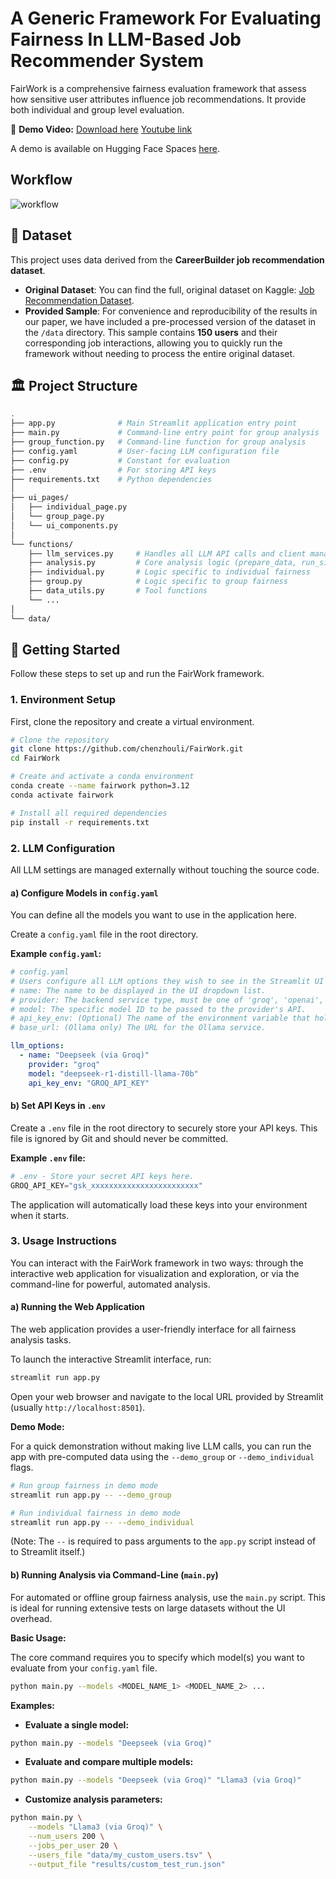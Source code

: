 # A Generic Framework For Evaluating Fairness In LLM-Based Job Recommender System

FairWork is a comprehensive fairness evaluation framework that assess how sensitive user attributes influence job recommendations. 
It provide both individual and group level evaluation.

🎥 **Demo Video:** [Download here](https://github.com/chenzhouli/FairWork/releases/download/v1.0/demovideo.mp4)  [Youtube link](https://youtu.be/7ovLIeH1shs)

A demo is available on Hugging Face Spaces [here](https://huggingface.co/spaces/chenzhouliiii/FairWork).

## Workflow
![workflow](https://github.com/user-attachments/assets/47705a67-e422-4be5-846e-d761df6ccc17)


## 💾 Dataset

This project uses data derived from the **CareerBuilder job recommendation dataset**.
-   **Original Dataset**: You can find the full, original dataset on Kaggle: [Job Recommendation Dataset](https://www.kaggle.com/competitions/job-recommendation/).
-   **Provided Sample**: For convenience and reproducibility of the results in our paper, we have included a pre-processed version of the dataset in the `/data` directory. This sample contains **150 users** and their corresponding job interactions, allowing you to quickly run the framework without needing to process the entire original dataset.


## 🏛️ Project Structure

```bash
.
├── app.py              # Main Streamlit application entry point
├── main.py             # Command-line entry point for group analysis
├── group_function.py   # Command-line function for group analysis
├── config.yaml         # User-facing LLM configuration file
├── config.py           # Constant for evaluation
├── .env                # For storing API keys
├── requirements.txt    # Python dependencies
│
├── ui_pages/
│   ├── individual_page.py
│   └── group_page.py
│   └── ui_components.py
│
└── functions/
    ├── llm_services.py     # Handles all LLM API calls and client management
    ├── analysis.py         # Core analysis logic (prepare_data, run_single_model)
    ├── individual.py       # Logic specific to individual fairness
    ├── group.py            # Logic specific to group fairness
    ├── data_utils.py       # Tool functions
    └── ...
│
└── data/
```

## 🚀 Getting Started

Follow these steps to set up and run the FairWork framework.

### 1. Environment Setup
First, clone the repository and create a virtual environment.

```bash
# Clone the repository
git clone https://github.com/chenzhouli/FairWork.git
cd FairWork

# Create and activate a conda environment
conda create --name fairwork python=3.12
conda activate fairwork

# Install all required dependencies
pip install -r requirements.txt
```

### 2. LLM Configuration

All LLM settings are managed externally without touching the source code.

#### a) Configure Models in `config.yaml`

You can define all the models you want to use in the application here.

Create a `config.yaml` file in the root directory.

**Example `config.yaml`:**
```yaml
# config.yaml
# Users configure all LLM options they wish to see in the Streamlit UI in this file.
# name: The name to be displayed in the UI dropdown list.
# provider: The backend service type, must be one of 'groq', 'openai', 'anthropic', 'ollama'.
# model: The specific model ID to be passed to the provider's API.
# api_key_env: (Optional) The name of the environment variable that holds the API key for this service.
# base_url: (Ollama only) The URL for the Ollama service.

llm_options:
  - name: "Deepseek (via Groq)"
    provider: "groq"
    model: "deepseek-r1-distill-llama-70b"
    api_key_env: "GROQ_API_KEY"
```

#### b) Set API Keys in `.env`

Create a `.env` file in the root directory to securely store your API keys. This file is ignored by Git and should never be committed.

**Example `.env` file:**

```python
# .env - Store your secret API keys here.
GROQ_API_KEY="gsk_xxxxxxxxxxxxxxxxxxxxxxxx"
```

The application will automatically load these keys into your environment when it starts.

### 3. Usage Instructions
You can interact with the FairWork framework in two ways: through the interactive web application for visualization and exploration, or via the command-line for powerful, automated analysis.

#### a) Running the Web Application

The web application provides a user-friendly interface for all fairness analysis tasks.

To launch the interactive Streamlit interface, run:

```bash
streamlit run app.py
```

Open your web browser and navigate to the local URL provided by Streamlit (usually `http://localhost:8501`).

**Demo Mode:**

For a quick demonstration without making live LLM calls, you can run the app with pre-computed data using the `--demo_group` or `--demo_individual` flags.

```bash
# Run group fairness in demo mode
streamlit run app.py -- --demo_group

# Run individual fairness in demo mode
streamlit run app.py -- --demo_individual
```

(Note: The `--` is required to pass arguments to the `app.py` script instead of to Streamlit itself.)

#### b) Running Analysis via Command-Line (`main.py`)

For automated or offline group fairness analysis, use the `main.py` script. This is ideal for running extensive tests on large datasets without the UI overhead.

**Basic Usage:**

The core command requires you to specify which model(s) you want to evaluate from your `config.yaml` file.

```bash
python main.py --models <MODEL_NAME_1> <MODEL_NAME_2> ...
```

**Examples:**

- **Evaluate a single model:**

```bash
python main.py --models "Deepseek (via Groq)"
```

- **Evaluate and compare multiple models:**

```bash
python main.py --models "Deepseek (via Groq)" "Llama3 (via Groq)"
```

- **Customize analysis parameters:**

```bash
python main.py \
    --models "Llama3 (via Groq)" \
    --num_users 200 \
    --jobs_per_user 20 \
    --users_file "data/my_custom_users.tsv" \
    --output_file "results/custom_test_run.json"
```

